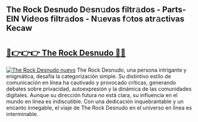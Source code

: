 ## The Rock Desnudo D𝚎sn𝚞dos filtr𝚊dos - Parts-EIN Vid𝚎os filtr𝚊dos - N𝚞evas f𝚘tos atr𝚊ctivas Kecaw

# <h2><a href="http://mbayie.tromn.icu/?c=The+Rock+Desnudo">🔗👉👉👉 The Rock Desnudo 🔗🔗</a></h2>

[![The Rock Desnudo nuevo](https://i.imgur.com/pEAQMta.gif)](http://mbayie.tromn.icu/?c=The+Rock+Desnudo)
The Rock Desnudo, una persona intrigante y enigmática, desafía la categorización simple. Su distintivo estilo de comunicación en línea ha cautivado y provocado críticas, generando debates sobre privacidad, autoexpresión y la dinámica de las comunidades digitales. Aunque su dirección futura no está clara, su influencia en el mundo en línea es indiscutible. Con una dedicación inquebrantable y un encanto innegable, el viaje de The Rock Desnudo en el universo en línea es interminable.
